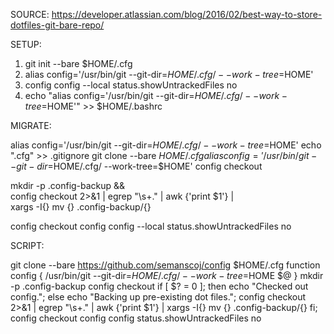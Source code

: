 SOURCE:
https://developer.atlassian.com/blog/2016/02/best-way-to-store-dotfiles-git-bare-repo/

SETUP:

1. git init --bare $HOME/.cfg
2. alias config='/usr/bin/git --git-dir=$HOME/.cfg/ --work-tree=$HOME'
3. config config --local status.showUntrackedFiles no
4. echo "alias config='/usr/bin/git --git-dir=$HOME/.cfg/ --work-tree=$HOME'" >> $HOME/.bashrc

MIGRATE:

alias config='/usr/bin/git --git-dir=$HOME/.cfg/ --work-tree=$HOME'
echo ".cfg" >> .gitignore
git clone --bare <git-repo-url> $HOME/.cfg
alias config='/usr/bin/git --git-dir=$HOME/.cfg/ --work-tree=$HOME'
config checkout

mkdir -p .config-backup && \
config checkout 2>&1 | egrep "\s+\." | awk {'print $1'} | \
xargs -I{} mv {} .config-backup/{}

config checkout
config config --local status.showUntrackedFiles no


SCRIPT:

git clone --bare https://github.com/semanscoj/config $HOME/.cfg
function config {
   /usr/bin/git --git-dir=$HOME/.cfg/ --work-tree=$HOME $@
}
mkdir -p .config-backup
config checkout
if [ $? = 0 ]; then
  echo "Checked out config.";
  else
    echo "Backing up pre-existing dot files.";
    config checkout 2>&1 | egrep "\s+\." | awk {'print $1'} | xargs -I{} mv {} .config-backup/{}
fi;
config checkout
config config status.showUntrackedFiles no
